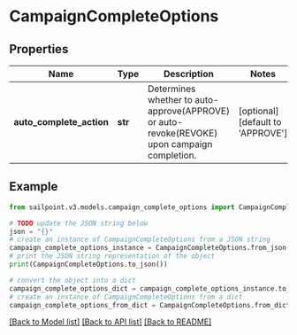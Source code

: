 # CampaignCompleteOptions


## Properties

Name | Type | Description | Notes
------------ | ------------- | ------------- | -------------
**auto_complete_action** | **str** | Determines whether to auto-approve(APPROVE) or auto-revoke(REVOKE) upon campaign completion. | [optional] [default to 'APPROVE']

## Example

```python
from sailpoint.v3.models.campaign_complete_options import CampaignCompleteOptions

# TODO update the JSON string below
json = "{}"
# create an instance of CampaignCompleteOptions from a JSON string
campaign_complete_options_instance = CampaignCompleteOptions.from_json(json)
# print the JSON string representation of the object
print(CampaignCompleteOptions.to_json())

# convert the object into a dict
campaign_complete_options_dict = campaign_complete_options_instance.to_dict()
# create an instance of CampaignCompleteOptions from a dict
campaign_complete_options_from_dict = CampaignCompleteOptions.from_dict(campaign_complete_options_dict)
```
[[Back to Model list]](../README.md#documentation-for-models) [[Back to API list]](../README.md#documentation-for-api-endpoints) [[Back to README]](../README.md)


